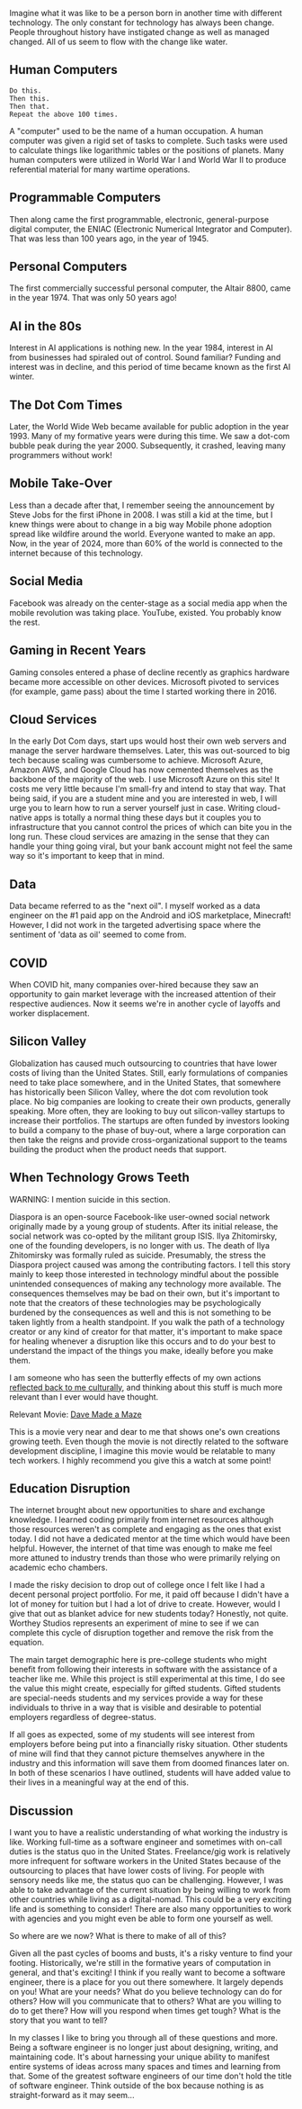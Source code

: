 Imagine what it was like to be a person born in another time with different technology. The only constant for technology has always been change. People throughout history have instigated change as well as managed changed. All of us seem to flow with the change like water.

## Human Computers

```
Do this.
Then this.
Then that.
Repeat the above 100 times.
```

A "computer" used to be the name of a human occupation. A human computer was given a rigid set of tasks to complete. Such tasks were used to calculate things like logarithmic tables or the positions of planets. Many human computers were utilized in World War I and World War II to produce referential material for many wartime operations.

## Programmable Computers

Then along came the first programmable, electronic, general-purpose digital computer, the ENIAC (Electronic Numerical Integrator and Computer). That was less than 100 years ago, in the year of 1945.

## Personal Computers

The first commercially successful personal computer, the Altair 8800, came in the year 1974. That was only 50 years ago!

## AI in the 80s

Interest in AI applications is nothing new. In the year 1984, interest in AI from businesses had spiraled out of control. Sound familiar? Funding and interest was in decline, and this period of time became known as the first AI winter.

## The Dot Com Times

Later, the World Wide Web became available for public adoption in the year 1993. Many of my formative years were during this time. We saw a dot-com bubble peak during the year 2000. Subsequently, it crashed, leaving many programmers without work!

## Mobile Take-Over

Less than a decade after that, I remember seeing the announcement by Steve Jobs for the first iPhone in 2008. I was still a kid at the time, but I knew things were about to change in a big way Mobile phone adoption spread like wildfire around the world. Everyone wanted to make an app. Now, in the year of 2024, more than 60% of the world is connected to the internet because of this technology.

## Social Media

Facebook was already on the center-stage as a social media app when the mobile revolution was taking place. YouTube, existed. You probably know the rest.

## Gaming in Recent Years

Gaming consoles entered a phase of decline recently as graphics hardware became more accessible on other devices. Microsoft pivoted to services (for example, game pass) about the time I started working there in 2016.

## Cloud Services

In the early Dot Com days, start ups would host their own web servers and manage the server hardware themselves. Later, this was out-sourced to big tech because scaling was cumbersome to achieve. Microsoft Azure, Amazon AWS, and Google Cloud has now cemented themselves as the backbone of the majority of the web. I use Microsoft Azure on this site! It costs me very little because I'm small-fry and intend to stay that way. That being said, if you are a student mine and you are interested in web, I will urge you to learn how to run a server yourself just in case. Writing cloud-native apps is totally a normal thing these days but it couples you to infrastructure that you cannot control the prices of which can bite you in the long run. These cloud services are amazing in the sense that they can handle your thing going viral, but your bank account might not feel the same way so it's important to keep that in mind.

## Data

Data became referred to as the "next oil". I myself worked as a data engineer on the #1 paid app on the Android and iOS marketplace, Minecraft! However, I did not work in the targeted advertising space where the sentiment of 'data as oil' seemed to come from.

## COVID

When COVID hit, many companies over-hired because they saw an opportunity to gain market leverage with the increased attention of their respective audiences. Now it seems we're in another cycle of layoffs and worker displacement.

## Silicon Valley

Globalization has caused much outsourcing to countries that have lower costs of living than the United States. Still, early formulations of companies need to take place somewhere, and in the United States, that somewhere has historically been Silicon Valley, where the dot com revolution took place. No big companies are looking to create their own products, generally speaking. More often, they are looking to buy out silicon-valley startups to increase their portfolios. The startups are often funded by investors looking to build a company to the phase of buy-out, where a large corporation can then take the reigns and provide cross-organizational support to the teams building the product when the product needs that support.

## When Technology Grows Teeth

WARNING: I mention suicide in this section.

Diaspora is an open-source Facebook-like user-owned social network originally made by a young group of students. After its initial release, the social network was co-opted by the militant group ISIS. Ilya Zhitomirsky, one of the founding developers, is no longer with us. The death of Ilya Zhitomirsky was formally ruled as suicide. Presumably, the stress the Diaspora project caused was among the contributing factors. I tell this story mainly to keep those interested in technology mindful about the possible unintended consequences of making any technology more available. The consequences themselves may be bad on their own, but it's important to note that the creators of these technologies may be psychologically burdened by the consequences as well and this is not something to be taken lightly from a health standpoint. If you walk the path of a technology creator or any kind of creator for that matter, it's important to make space for healing whenever a disruption like this occurs and to do your best to understand the impact of the things you make, ideally before you make them.

I am someone who has seen the butterfly effects of my own actions [reflected back to me culturally](https://knowyourmeme.com/memes/in-minecraft), and thinking about this stuff is much more relevant than I ever would have thought.

Relevant Movie: [Dave Made a Maze](https://youtu.be/1m8N9sfxzDg)

This is a movie very near and dear to me that shows one's own creations growing teeth. Even though the movie is not directly related to the software development discipline, I imagine this movie would be relatable to many tech workers. I highly recommend you give this a watch at some point!

## Education Disruption

The internet brought about new opportunities to share and exchange knowledge. I learned coding primarily from internet resources although those resources weren't as complete and engaging as the ones that exist today. I did not have a dedicated mentor at the time which would have been helpful. However, the internet of that time was enough to make me feel more attuned to industry trends than those who were primarily relying on academic echo chambers.

I made the risky decision to drop out of college once I felt like I had a decent personal project portfolio. For me, it paid off because I didn't have a lot of money for tuition but I had a lot of drive to create. However, would I give that out as blanket advice for new students today? Honestly, not quite. Worthey Studios represents an experiment of mine to see if we can complete this cycle of disruption together and remove the risk from the equation.

The main target demographic here is pre-college students who might benefit from following their interests in software with the assistance of a teacher like me. While this project is still experimental at this time, I do see the value this might create, especially for gifted students. Gifted students are special-needs students and my services provide a way for these individuals to thrive in a way that is visible and desirable to potential employers regardless of degree-status.

If all goes as expected, some of my students will see interest from employers before being put into a financially risky situation. Other students of mine will find that they cannot picture themselves anywhere in the industry and this information will save them from doomed finances later on. In both of these scenarios I have outlined, students will have added value to their lives in a meaningful way at the end of this.

## Discussion

I want you to have a realistic understanding of what working the industry is like. Working full-time as a software engineer and sometimes with on-call duties is the status quo in the United States. Freelance/gig work is relatively more infrequent for software workers in the United States because of the outsourcing to places that have lower costs of living. For people with sensory needs like me, the status quo can be challenging. However, I was able to take advantage of the current situation by being willing to work from other countries while living as a digital-nomad. This could be a very exciting life and is something to consider! There are also many opportunities to work with agencies and you might even be able to form one yourself as well.

So where are we now? What is there to make of all of this?

Given all the past cycles of booms and busts, it's a risky venture to find your footing. Historically, we're still in the formative years of computation in general, and that's exciting! I think if you really want to become a software engineer, there is a place for you out there somewhere. It largely depends on you! What are your needs? What do you believe technology can do for others? How will you communicate that to others? What are you willing to do to get there? How will you respond when times get tough? What is the story that you want to tell?

In my classes I like to bring you through all of these questions and more. Being a software engineer is no longer just about designing, writing, and maintaining code. It's about harnessing your unique ability to manifest entire systems of ideas across many spaces and times and learning from that. Some of the greatest software engineers of our time don't hold the title of software engineer. Think outside of the box because nothing is as straight-forward as it may seem...
